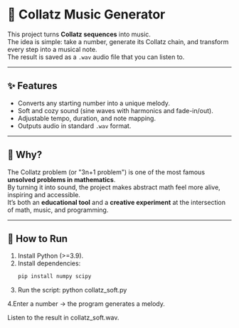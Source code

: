 # 🎵 Collatz Music Generator

This project turns **Collatz sequences** into music.  
The idea is simple: take a number, generate its Collatz chain, and transform every step into a musical note.  
The result is saved as a `.wav` audio file that you can listen to.

---

## ✨ Features
- Converts any starting number into a unique melody.
- Soft and cozy sound (sine waves with harmonics and fade-in/out).
- Adjustable tempo, duration, and note mapping.
- Outputs audio in standard `.wav` format.

---

## 🎯 Why?
The Collatz problem (or "3n+1 problem") is one of the most famous **unsolved problems in mathematics**.  
By turning it into sound, the project makes abstract math feel more alive, inspiring and accessible.  
It’s both an **educational tool** and a **creative experiment** at the intersection of math, music, and programming.

---

## 🚀 How to Run
1. Install Python (>=3.9).  
2. Install dependencies:
   ```bash
   pip install numpy scipy
3. Run the script:
python collatz_soft.py

4.Enter a number → the program generates a melody.

 Listen to the result in collatz_soft.wav.

